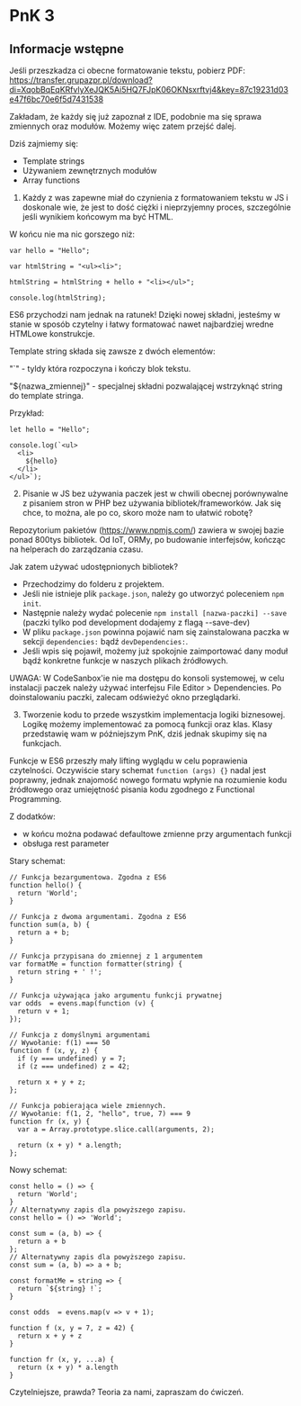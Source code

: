 # PnK 3

## Informacje wstępne

Jeśli przeszkadza ci obecne formatowanie tekstu, pobierz PDF: https://transfer.grupazpr.pl/download?di=XqobBqEqKRfvlyXeJQK5Ai5HQ7FJpK06OKNsxrftvj4&key=87c19231d03e47f6bc70e6f5d7431538

Zakładam, że każdy się już zapoznał z IDE, podobnie ma się sprawa zmiennych oraz modułów. 
Możemy więc zatem przejść dalej. 

Dziś zajmiemy się:

* Template strings
* Używaniem zewnętrznych modułów
* Array functions

1. Każdy z was zapewne miał do czynienia z formatowaniem tekstu w JS i doskonale wie,
że jest to dość ciężki i nieprzyjemny proces, szczególnie jeśli wynikiem końcowym ma być
HTML.

W końcu nie ma nic gorszego niż: 

```
var hello = "Hello";

var htmlString = "<ul><li>";

htmlString = htmlString + hello + "<li></ul>";

console.log(htmlString);
```

ES6 przychodzi nam jednak na ratunek! Dzięki nowej składni, jesteśmy w stanie w sposób
czytelny i łatwy formatować nawet najbardziej wredne HTMLowe konstrukcje. 

Template string składa się zawsze z dwóch elementów: 

"`" - tyldy która rozpoczyna i kończy blok tekstu.

"${nazwa_zmiennej}" - specjalnej składni pozwalającej wstrzyknąć string do template stringa.

Przykład:

```
let hello = "Hello";

console.log(`<ul>
  <li>
    ${hello}
  </li>
</ul>`);
```

2. Pisanie w JS bez używania paczek jest w chwili obecnej porównywalne z pisaniem stron w PHP
bez używania bibliotek/frameworków. Jak się chce, to można, ale po co, skoro może nam to ułatwić robotę?

Repozytorium pakietów (https://www.npmjs.com/) zawiera w swojej bazie ponad 800tys bibliotek.
Od IoT, ORMy, po budowanie interfejsów, kończąc na helperach do zarządzania czasu.

Jak zatem używać udostępnionych bibliotek? 

- Przechodzimy do folderu z projektem.
- Jeśli nie istnieje plik `package.json`, należy go utworzyć poleceniem `npm init`.
- Następnie należy wydać polecenie `npm install [nazwa-paczki] --save` (paczki tylko pod development dodajemy z flagą --save-dev) 
- W pliku `package.json` powinna pojawić nam się zainstalowana paczka w sekcji `dependencies:` bądź `devDependencies:`.
- Jeśli wpis się pojawił, możemy już spokojnie zaimportować dany moduł bądź konkretne funkcje w naszych plikach źródłowych. 

UWAGA: W CodeSanbox'ie nie ma dostępu do konsoli systemowej, 
w celu instalacji paczek należy używać interfejsu File Editor > Dependencies.
Po doinstalowaniu paczki, zalecam odświeżyć okno przeglądarki.

3. Tworzenie kodu to przede wszystkim implementacja logiki biznesowej. 
Logikę możemy implementować za pomocą funkcji oraz klas. Klasy przedstawię wam w 
późniejszym PnK, dziś jednak skupimy się na funkcjach. 

Funkcje w ES6 przeszły mały lifting wyglądu w celu poprawienia czytelności. 
Oczywiście stary schemat `function (args) {}` nadal jest poprawny, jednak 
znajomość nowego formatu wpłynie na rozumienie kodu źródłowego oraz umiejętność
pisania kodu zgodnego z Functional Programming.

Z dodatków: 

- w końcu można podawać defaultowe zmienne przy argumentach funkcji
- obsługa rest parameter

Stary schemat:

```
// Funkcja bezargumentowa. Zgodna z ES6
function hello() {
  return 'World';
}

// Funkcja z dwoma argumentami. Zgodna z ES6
function sum(a, b) {
  return a + b;
}

// Funkcja przypisana do zmiennej z 1 argumentem
var formatMe = function formatter(string) {
  return string + ' !';
}

// Funkcja używająca jako argumentu funkcji prywatnej
var odds  = evens.map(function (v) { 
  return v + 1; 
});

// Funkcja z domyślnymi argumentami
// Wywołanie: f(1) === 50
function f (x, y, z) { 
  if (y === undefined) y = 7; 
  if (z === undefined) z = 42; 
  
  return x + y + z; 
};

// Funkcja pobierająca wiele zmiennych. 
// Wywołanie: f(1, 2, "hello", true, 7) === 9
function fr (x, y) { 
  var a = Array.prototype.slice.call(arguments, 2); 
  
  return (x + y) * a.length; 
};
```


Nowy schemat:

```
const hello = () => {
  return 'World';
}
// Alternatywny zapis dla powyższego zapisu.
const hello = () => 'World';

const sum = (a, b) => { 
  return a + b 
};
// Alternatywny zapis dla powyższego zapisu.
const sum = (a, b) => a + b;

const formatMe = string => {
  return `${string} !`;
}

const odds  = evens.map(v => v + 1);

function f (x, y = 7, z = 42) { 
  return x + y + z 
}

function fr (x, y, ...a) { 
  return (x + y) * a.length 
}
```

Czytelniejsze, prawda? Teoria za nami, zapraszam do ćwiczeń.